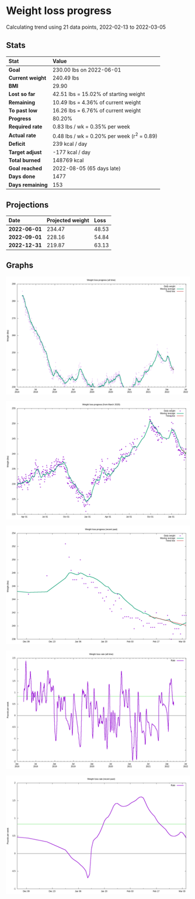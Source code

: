 # Weight loss progress

Calculating trend using 21 data points, 2022-02-13 to 2022-03-05

## Stats

Stat|Value
:-|:-
**Goal**|230.00 lbs on 2022-06-01
**Current weight**|240.49 lbs
**BMI**|29.90
**Lost so far**|42.51 lbs = 15.02% of starting weight
**Remaining**|10.49 lbs =  4.36% of current  weight
**To past low**|16.26 lbs =  6.76% of current  weight
**Progress**|80.20%
**Required rate**|0.83 lbs / wk = 0.35% per week
**Actual rate**|0.48 lbs / wk = 0.20% per week  (r<sup>2</sup> = 0.89)
**Deficit**|239 kcal / day
**Target adjust**|-177 kcal / day
**Total burned**|148769 kcal
**Goal reached**|2022-08-05 (65 days late)
**Days done**|1477
**Days remaining**|153

## Projections

Date|Projected weight|Loss
:-|:-|:-
**2022-06-01**|234.47|48.53
**2022-09-01**|228.16|54.84
**2022-12-31**|219.87|63.13

## Graphs

![](weight-graph-alltime.png)

![](weight-graph-covid.png)

![](weight-graph-recent.png)

![](rate-graph-alltime.png)

![](rate-graph-recent.png)

